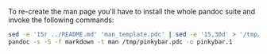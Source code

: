To re-create the man page you'll have to install the whole pandoc suite and invoke the following commands:

```bash
sed -e '15r ../README.md' 'man_template.pdc' | sed -e '15,30d' > '/tmp/pinkybar.pdc'
pandoc -s -S -f markdown -t man /tmp/pinkybar.pdc -o pinkybar.1
```
